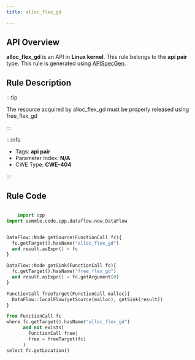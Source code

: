 ```yaml
---
title: alloc_flex_gd

---
```



## API Overview
**alloc_flex_gd** is an API in **Linux kernel**. This rule belongs to the **api pair** type. This rule is generated using [APISpecGen](../../tools/APISpecGen).
## Rule Description

:::tip

The resource acquired by alloc_flex_gd must be properly released using free_flex_gd

:::

:::info

- Tags: **api pair**
- Parameter Index: **N/A**
- CWE Type: **CWE-404**

:::

## Rule Code
```python

    import cpp
import semmle.code.cpp.dataflow.new.DataFlow


DataFlow::Node getSource(FunctionCall fc){
  fc.getTarget().hasName("alloc_flex_gd")
  and result.asExpr() = fc
}

DataFlow::Node getSink(FunctionCall fc){
  fc.getTarget().hasName("free_flex_gd")
  and result.asExpr() = fc.getArgument(0)
}

FunctionCall freeTarget(FunctionCall malloc){
  DataFlow::localFlow(getSource(malloc), getSink(result))
}

from FunctionCall fc
where fc.getTarget().hasName("alloc_flex_gd")
      and not exists(
        FunctionCall free| 
        free = freeTarget(fc)
      )
select fc.getLocation()

    
```
